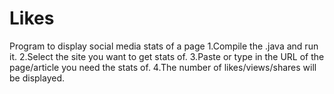 # Likes
Program to display social media stats of a page
1.Compile the .java and run it.
2.Select the site you want to get stats of.
3.Paste or type in the URL of the page/article you need the stats of.
4.The number of likes/views/shares will be displayed.

